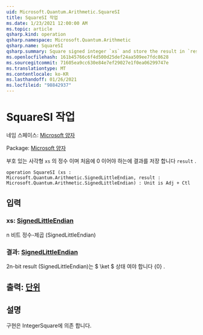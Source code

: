 ```yaml
---
uid: Microsoft.Quantum.Arithmetic.SquareSI
title: SquareSI 작업
ms.date: 1/23/2021 12:00:00 AM
ms.topic: article
qsharp.kind: operation
qsharp.namespace: Microsoft.Quantum.Arithmetic
qsharp.name: SquareSI
qsharp.summary: Square signed integer `xs` and store the result in `result`, which must be zero initially.
ms.openlocfilehash: 161b45766c6f4d500d25def24aa509ee7fdc8628
ms.sourcegitcommit: 71605ea9cc630e84e7ef29027e1f0ea06299747e
ms.translationtype: MT
ms.contentlocale: ko-KR
ms.lasthandoff: 01/26/2021
ms.locfileid: "98842937"
---
```

# <a name="squaresi-operation"></a>SquareSI 작업

네임 스페이스: [Microsoft 양자](xref:Microsoft.Quantum.Arithmetic)

Package: [Microsoft 양자](https://nuget.org/packages/Microsoft.Quantum.Numerics)


부호 있는 사각형 `xs` 의 정수 이며 처음에 0 이어야 하는에 결과를 저장 합니다 `result` .

```qsharp
operation SquareSI (xs : Microsoft.Quantum.Arithmetic.SignedLittleEndian, result : Microsoft.Quantum.Arithmetic.SignedLittleEndian) : Unit is Adj + Ctl
```


## <a name="input"></a>입력

### <a name="xs--signedlittleendian"></a>xs: [SignedLittleEndian](xref:Microsoft.Quantum.Arithmetic.SignedLittleEndian)

n 비트 정수-제곱 (SignedLittleEndian)


### <a name="result--signedlittleendian"></a>결과: [SignedLittleEndian](xref:Microsoft.Quantum.Arithmetic.SignedLittleEndian)

2n-bit result (SignedLittleEndian)는 $ \ket $ 상태 여야 합니다 {0} .



## <a name="output--unit"></a>출력: [단위](xref:microsoft.quantum.lang-ref.unit)



## <a name="remarks"></a>설명

구현은 IntegerSquare에 의존 합니다.
